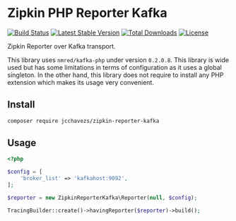 # Zipkin PHP Reporter Kafka

[![Build Status](https://travis-ci.org/jcchavezs/zipkin-php-reporter-kafka.svg?branch=master)](https://travis-ci.org/jcchavezs/zipkin-php-reporter-kafka)
[![Latest Stable Version](https://poser.pugx.org/jcchavezs/zipkin-reporter-kafka/v/stable)](https://packagist.org/packages/jcchavezs/zipkin-reporter-kafka)
[![Total Downloads](https://poser.pugx.org/jcchavezs/zipkin-reporter-kafka/downloads)](https://packagist.org/packages/jcchavezs/zipkin-reporter-kafka)
[![License](https://poser.pugx.org/jcchavezs/zipkin-reporter-kafka/license)](https://packagist.org/packages/jcchavezs/zipkin-reporter-kafka)

Zipkin Reporter over Kafka transport.

This library uses `nmred/kafka-php` under version `0.2.0.8`. This library
is wide used but has some limitations in terms of configuration as it uses
a global singleton. In the other hand, this library does not require to install
any PHP extension which makes its usage very convenient.

## Install

```bash
composer require jcchavezs/zipkin-reporter-kafka
```

## Usage

```php
<?php

$config = [
    'broker_list' => 'kafkahost:9092',
];

$reporter = new ZipkinReporterKafka\Reporter(null, $config);

TracingBuilder::create()->havingReporter($reporter)->build();
```

